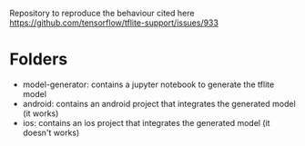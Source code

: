 Repository to reproduce the behaviour cited here https://github.com/tensorflow/tflite-support/issues/933

# Folders
- model-generator: contains a jupyter notebook to generate the tflite model
- android: contains an android project that integrates the generated model (it works)
- ios: contains an ios project that integrates the generated model (it doesn't works)
